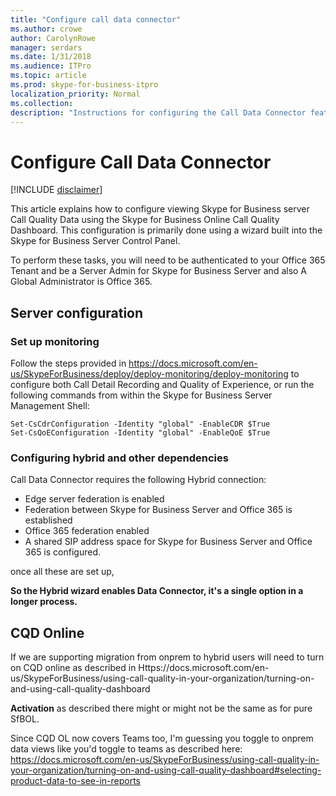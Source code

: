 ```yaml
---
title: "Configure call data connector"
ms.author: crowe
author: CarolynRowe
manager: serdars
ms.date: 1/31/2018
ms.audience: ITPro
ms.topic: article
ms.prod: skype-for-business-itpro
localization_priority: Normal
ms.collection: 
description: "Instructions for configuring the Call Data Connector feature, which allows telemetry from Skype for Business on-premises to be viewed using Skype for Business online tools."
---
```


# Configure Call Data Connector

[!INCLUDE [disclaimer](../disclaimer.md)]

This article explains how to configure viewing Skype for Business server Call Quality Data using the Skype for Business Online Call Quality Dashboard. This configuration is primarily done using a wizard built into the Skype for Business Server Control Panel.

To perform these tasks, you will need to be authenticated to your Office 365 Tenant and be a Server Admin for Skype for Business Server and also A Global Administrator is Office 365.


##  Server configuration

### Set up monitoring 

Follow the steps provided in https://docs.microsoft.com/en-us/SkypeForBusiness/deploy/deploy-monitoring/deploy-monitoring
to configure both Call Detail Recording and Quality of Experience, or run the following commands from within the Skype for Business Server Management Shell:

```
Set-CsCdrConfiguration -Identity "global" -EnableCDR $True
Set-CsQoEConfiguration -Identity "global" -EnableQoE $True
```


###  Configuring hybrid and other dependencies

Call Data Connector requires the following Hybrid connection:
- Edge server federation is enabled 
- Federation between Skype for Business Server and Office 365 is established
- Office 365 federation enabled
- A shared SIP address space for Skype for Business Server and Office  365 is configured.

once all these are set up, 

**So the Hybrid wizard enables Data Connector, it's a single option in a longer process.**



## CQD Online

If we are supporting migration from onprem to hybrid users will need to turn on CQD online as described in  Https://docs.microsoft.com/en-us/SkypeForBusiness/using-call-quality-in-your-organization/turning-on-and-using-call-quality-dashboard

**Activation** as described there might or might not be the same as for pure SfBOL. 

Since CQD OL now covers Teams too, I'm guessing you toggle to onprem data views like you'd toggle to teams as described here: https://docs.microsoft.com/en-us/SkypeForBusiness/using-call-quality-in-your-organization/turning-on-and-using-call-quality-dashboard#selecting-product-data-to-see-in-reports 
